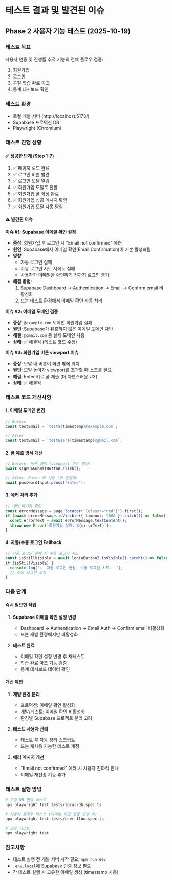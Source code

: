 # 테스트 결과 및 발견된 이슈

## Phase 2 사용자 기능 테스트 (2025-10-19)

### 테스트 목표
사용자 인증 및 진행률 추적 기능의 전체 플로우 검증:
1. 회원가입
2. 로그인
3. 구절 학습 완료 마크
4. 통계 대시보드 확인

### 테스트 환경
- 로컬 개발 서버 (http://localhost:5173/)
- Supabase 프로덕션 DB
- Playwright (Chromium)

### 테스트 진행 상황

#### ✅ 성공한 단계 (Step 1-7)
1. ✅ 페이지 로드 완료
2. ✅ 로그인 버튼 발견
3. ✅ 로그인 모달 열림
4. ✅ 회원가입 모달로 전환
5. ✅ 회원가입 폼 작성 완료
6. ✅ 회원가입 성공 메시지 확인
7. ✅ 회원가입 모달 자동 닫힘

#### ⚠️ 발견된 이슈

**이슈 #1: Supabase 이메일 확인 설정**
- **증상**: 회원가입 후 로그인 시 "Email not confirmed" 에러
- **원인**: Supabase에서 이메일 확인(Email Confirmation)이 기본 활성화됨
- **영향**:
  - 자동 로그인 실패
  - 수동 로그인 시도 시에도 실패
  - 사용자가 이메일을 확인하기 전까지 로그인 불가
- **해결 방법**:
  1. Supabase Dashboard → Authentication → Email → Confirm email 비활성화
  2. 또는 테스트 환경에서 이메일 확인 자동 처리

**이슈 #2: 이메일 도메인 검증**
- **증상**: `@example.com` 도메인 회원가입 실패
- **원인**: Supabase가 유효하지 않은 이메일 도메인 차단
- **해결**: `@gmail.com` 등 실제 도메인 사용
- **상태**: ✅ 해결됨 (테스트 코드 수정)

**이슈 #3: 회원가입 버튼 viewport 이슈**
- **증상**: 모달 내 버튼이 화면 밖에 위치
- **원인**: 모달 높이가 viewport를 초과할 때 스크롤 필요
- **해결**: Enter 키로 폼 제출 (더 자연스러운 UX)
- **상태**: ✅ 해결됨

### 테스트 코드 개선사항

#### 1. 이메일 도메인 변경
```typescript
// Before
const testEmail = `test${timestamp}@example.com`;

// After
const testEmail = `testuser${timestamp}@gmail.com`;
```

#### 2. 폼 제출 방식 개선
```typescript
// Before: 버튼 클릭 (viewport 이슈 발생)
await signUpSubmitButton.click();

// After: Enter 키 사용 (더 안정적)
await passwordInput.press('Enter');
```

#### 3. 에러 처리 추가
```typescript
// 에러 메시지 확인
const errorMessage = page.locator('[class*="red"]').first();
if (await errorMessage.isVisible({ timeout: 1000 }).catch(() => false)) {
  const errorText = await errorMessage.textContent();
  throw new Error(`회원가입 실패: ${errorText}`);
}
```

#### 4. 자동/수동 로그인 Fallback
```typescript
// 자동 로그인 실패 시 수동 로그인 시도
const isStillVisible = await loginButton2.isVisible().catch(() => false);
if (isStillVisible) {
  console.log('⚠️  자동 로그인 안됨. 수동 로그인 시도...');
  // 수동 로그인 로직
}
```

### 다음 단계

#### 즉시 필요한 작업
1. **Supabase 이메일 확인 설정 변경**
   - Dashboard → Authentication → Email Auth → Confirm email 비활성화
   - 또는 개발 환경에서만 비활성화

2. **테스트 완료**
   - 이메일 확인 설정 변경 후 재테스트
   - 학습 완료 마크 기능 검증
   - 통계 대시보드 데이터 확인

#### 개선 제안
1. **개발 환경 분리**
   - 프로덕션: 이메일 확인 활성화
   - 개발/테스트: 이메일 확인 비활성화
   - 환경별 Supabase 프로젝트 분리 고려

2. **테스트 사용자 관리**
   - 테스트 후 자동 정리 스크립트
   - 또는 재사용 가능한 테스트 계정

3. **에러 메시지 개선**
   - "Email not confirmed" 에러 시 사용자 친화적 안내
   - 이메일 재전송 기능 추가

### 테스트 실행 방법

```bash
# 로컬 DB 연결 테스트
npx playwright test tests/local-db.spec.ts

# 사용자 플로우 테스트 (이메일 확인 설정 변경 후)
npx playwright test tests/user-flow.spec.ts

# 모든 테스트
npx playwright test
```

### 참고사항
- 테스트 실행 전 개발 서버 시작 필요: `npm run dev`
- `.env.local`에 Supabase 인증 정보 필요
- 각 테스트 실행 시 고유한 이메일 생성 (timestamp 사용)
